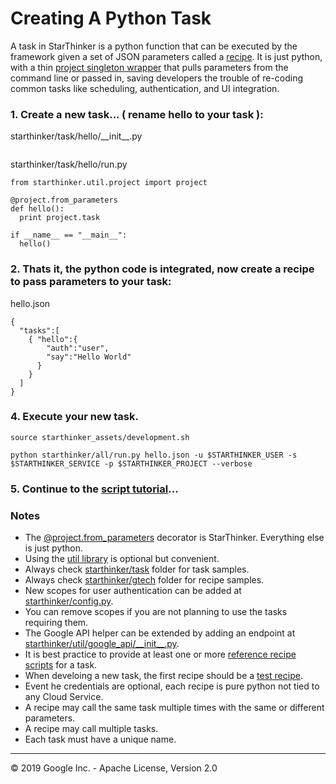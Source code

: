# Creating A Python Task

A task in StarThinker is a python function that can be executed by the framework given a set of JSON parameters called a [recipe](recipe.md).
It is just python, with a thin [project singleton wrapper](../starthinker/util/project/__init__.py)  that pulls parameters from the command line or passed in, saving developers
the trouble of re-coding common tasks like scheduling, authentication, and UI integration.

### 1. Create a new task... ( rename hello to your task ):
starthinker/task/hello/\_\_init\_\_.py
```
```
starthinker/task/hello/run.py
```
from starthinker.util.project import project

@project.from_parameters
def hello():
  print project.task

if __name__ == "__main__":
  hello()
```

### 2. Thats it, the python code is integrated, now create a recipe to pass parameters to  your task:
hello.json
```
{
  "tasks":[
    { "hello":{
        "auth":"user",
        "say":"Hello World"
      }
    }
  ]
}
```
### 4. Execute your new task.
```
source starthinker_assets/development.sh
```
```
python starthinker/all/run.py hello.json -u $STARTHINKER_USER -s $STARTHINKER_SERVICE -p $STARTHINKER_PROJECT --verbose
```

### 5. Continue to the [script  tutorial](recipe.md)...

### Notes

- The [@project.from_parameters](../starthinker/util/project/__init__.py)  decorator is StarThinker.  Everything else is just python.
- Using the [util library](../starthinker/util/) is optional but convenient. 
- Always check [starthinker/task](../starthinker/task/) folder for task samples.
- Always check [starthinker/gtech](../starthinker/gtech/) folder for recipe samples.
- New scopes for user authentication can be added at [starthinker/config.py](../starthinker/config.py).
- You can remove scopes if you are not planning to use the tasks requiring them.
- The Google API helper can be extended by adding an endpoint at [starthinker/util/google_api/\_\_init\_\_.py](../starthinker/util/google_api/__init__.py).
- It is best practice to provide at least one or more [reference recipe scripts](recipe.md) for a task.
- When develoing a new task, the first recipe should be a [test recipe](testing.md).
- Event he credentials are optional, each recipe is pure python not tied to any Cloud Service.
- A recipe may call the same task multiple times with the same or different parameters.
- A recipe may call multiple tasks.
- Each task must have a unique name.

---
&copy; 2019 Google Inc. - Apache License, Version 2.0
